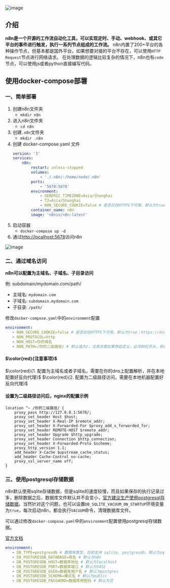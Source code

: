 ![image](https://github.com/user-attachments/assets/b49a9bab-0e62-4580-8d40-849c57590e5d)

## 介绍
**n8n是一个开源的工作流自动化工具，可以实现定时、手动、webhook、或其它平台的事件进行触发，执行一系列节点组成的工作流。**
n8n内置了200+平台的各种操作节点，但基本都是国外平台，如果想要对接的平台不存在，可以使用`HTTP Request`节点进行网络请求。
在处理数据的逻辑比较复杂的情况下，n8n也有`code`节点，可以使用js或者python直接编写代码。

## 使用docker-compose部署
### 一、简单部署
1. 创建n8n文件夹
   - `mkdir n8n`
2. 进入n8n文件夹
   - `cd n8n`
3. 创建`.n8n`文件夹
   - `mkdir .n8n`
4. 创建 docker-compose.yaml 文件
   ``` yaml
   version: '3'
   services:
       n8n:
           restart: unless-stopped
           volumes:
               - './.n8n/:/home/node/.n8n'
           ports:
               - '5678:5678'
           environment:
               - GENERIC_TIMEZONE=Asia/Shanghai
               - TZ=Asia/Shanghai
               - N8N_SECURE_COOKIE=false # 是否仅在HTTPS下可用，默认为true；https://docs.n8n.io/hosting/configuration/environment-variables/security/
           container_name: n8n
           image: 'n8nio/n8n:latest'
   ```
5. 启动容器
   - `docker-compose up -d`
6. 通过[http://localhost:5678](http://localhost:5678)访问n8n

![image](https://github.com/user-attachments/assets/c8e52d76-af2b-440c-9d36-6db30496b5f9)

### 二、通过域名访问
**n8n可以配置为主域名、子域名、子目录访问**

例: subdomain/mydomain.com/path/
- 主域名: `mydomain.com`
- 子域名: `subdomain.mydomain.com`
- 子目录: `/path/`


修改`docker-compose.yaml`中的`environment`配置
```yaml
environment:
   - N8N_SECURE_COOKIE=false # 是否仅在HTTPS下可用，默认为true；https://docs.n8n.io/hosting/configuration/environment-variables/security/
   - N8N_PROTOCOL=http
   - N8N_HOST=你的域名
   - N8N_PATH=/你的二级路径/ # 默认值为/，注意这里如果想自定义，必须斜杠开头、斜杠结尾
```

####  $\color{red}{注意事项}$
$\color{red}{1. 配置为主域名或者子域名，需要在你的dns上配置解析，并在本地配置好反向代理}$
$\color{red}{2. 配置为二级路径访问，需要在本地机器配置好反向代理}$

#### 设置为二级路径访问后，nginx的配置示例
```
location ^~ /你的二级路径/ {
    proxy_pass http://127.0.0.1:5678/; 
    proxy_set_header Host $host; 
    proxy_set_header X-Real-IP $remote_addr; 
    proxy_set_header X-Forwarded-For $proxy_add_x_forwarded_for; 
    proxy_set_header REMOTE-HOST $remote_addr; 
    proxy_set_header Upgrade $http_upgrade; 
    proxy_set_header Connection $http_connection; 
    proxy_set_header X-Forwarded-Proto $scheme; 
    proxy_http_version 1.1; 
    add_header X-Cache $upstream_cache_status; 
    add_header Cache-Control no-cache; 
    proxy_ssl_server_name off; 
}
```

### 三、使用postgresql存储数据
n8n默认使用sqlite存储数据，但是sqlite的速度较慢，而且如果保存的执行记录过多，删除数据之后，数据库文件默认并不会变小，[官方建议生产使用postgresql存储数据](https://community.n8n.io/t/n8n-creates-everygrowing-files-how-to-delete-unnecessary-data-via-cronjob/620)。当然针对这个问题，也可以设置`DB_SQLITE_VACUUM_ON_STARTUP`环境变量为`true`，每次启动n8n，都会执行`VACUUM`命令，清理数据库文件。

可以通过修改`docker-compose.yaml`中的`environment`配置使用postgresql存储数据。

[官方文档](https://docs.n8n.io/hosting/configuration/environment-variables/database/#postgresql)
```yaml
environment:
   - DB_TYPE=postgresdb # 数据库类型，目前支持 sqlite, postgresdb，默认为sqlite
   - DB_POSTGRESDB_DATABASE=库名 # 默认为n8n
   - DB_POSTGRESDB_HOST=数据库地址 # 默认为localhost
   - DB_POSTGRESDB_PORT=数据库端口 # 默认为5432
   - DB_POSTGRESDB_USER=数据库用户名 # 默认为postgres
   - DB_POSTGRESDB_SCHEMA=模式名 # 默认为public
   - DB_POSTGRESDB_PASSWORD=数据库用密码 # 默认为空
```